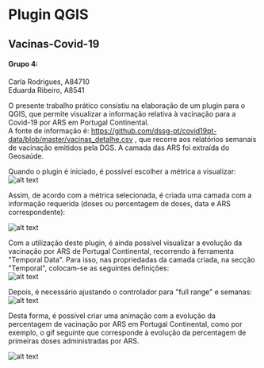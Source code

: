 # Plugin QGIS 
## Vacinas-Covid-19

#### Grupo 4:
Carla Rodrigues, A84710  
Eduarda Ribeiro, A8541      

O presente trabalho prático consistiu na elaboração de um plugin para o QGIS, que permite visualizar a informação relativa à vacinação para a Covid-19 por ARS em Portugal Continental.  
A fonte de informação é: https://github.com/dssg-pt/covid19pt-data/blob/master/vacinas_detalhe.csv , que recorre aos relatórios semanais  de vacinação emitidos pela DGS.
A camada das ARS foi extraída do Geosaúde.


Quando o plugin é iniciado, é possível escolher a métrica a visualizar:  
![alt text](https://github.com/eduardalopesribeiro/Vacinas-Covid-19/blob/e06d5d322ce42bc3ad6750413b457510f29c9b15/Imagens/Dialog.jpg)

Assim, de acordo com a métrica selecionada, é criada uma camada com a informação requerida (doses ou percentagem de doses, data e ARS correspondente):  

![alt text](https://github.com/eduardalopesribeiro/Vacinas-Covid-19/blob/13bf4f2ee599f37f73a8de68afdf4d8590642c3e/Imagens/Camada.jpg)


Com a utilização deste plugin, é ainda possível visualizar a evolução da vacinação por ARS de Portugal Continental, recorrendo à ferramenta "Temporal Data".
Para isso, nas propriedadas da camada criada, na secção "Temporal", colocam-se as seguintes definições:  
![alt text](https://github.com/eduardalopesribeiro/Vacinas-Covid-19/blob/e06d5d322ce42bc3ad6750413b457510f29c9b15/Imagens/TemporalDataSetting.jpg)


Depois, é necessário ajustando o controlador para "full range" e semanas:
![alt text](https://github.com/eduardalopesribeiro/Vacinas-Covid-19/blob/d1e64c3277501fd602425f52a3159ff78e486ae5/Imagens/ControladorTemporal.jpg)


Desta forma, é possível criar uma animação com a evolução da percentagem de vacinação por ARS em Portugal Continental, como por exemplo, o gif seguinte que corresponde
à evolução da percentagem de primeiras doses administradas por ARS.

![alt text](https://github.com/eduardalopesribeiro/Vacinas-Covid-19/blob/d1e64c3277501fd602425f52a3159ff78e486ae5/Imagens/PercentagemPrimeiraDose.gif)
